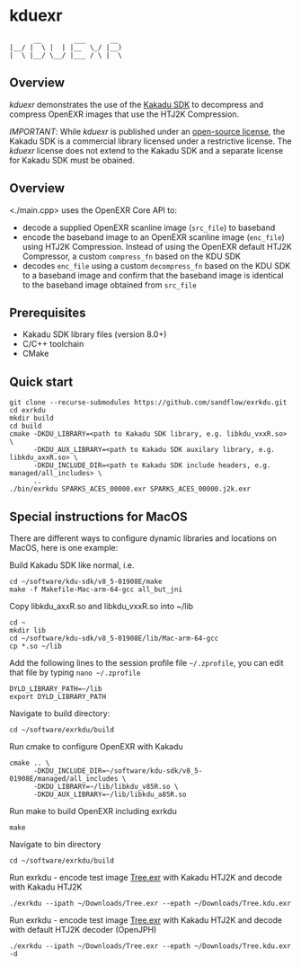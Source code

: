 # kduexr

          __        ___      __ 
    |__/ |  \ |  | |__  \_/ |__)
    |  \ |__/ \__/ |___ / \ |  \

## Overview

_kduexr_ demonstrates the use of the [Kakadu SDK](https://kakadusoftware.com/)
to decompress and compress OpenEXR images that use the HTJ2K Compression.

_IMPORTANT_: While _kduexr_ is published under an [open-source
license](./LICENSE.txt), the Kakadu SDK is a commercial library licensed under a
restrictive license. The _kduexr_ license does not extend to the Kakadu SDK and a
separate license for Kakadu SDK must be obained.

## Overview

<./main.cpp> uses the OpenEXR Core API to:

- decode a supplied OpenEXR scanline image (`src_file`) to baseband
- encode the baseband image to an OpenEXR scanline image (`enc_file`) using HTJ2K
  Compression. Instead of using the OpenEXR default HTJ2K Compressor, a custom
  `compress_fn` based on the KDU SDK
- decodes `enc_file` using a custom `decompress_fn` based on the KDU SDK to a
  baseband image and confirm that the baseband image is identical to the
  baseband image obtained from `src_file`

## Prerequisites

* Kakadu SDK library files (version 8.0+)
* C/C++ toolchain
* CMake

## Quick start

    git clone --recurse-submodules https://github.com/sandflow/exrkdu.git
    cd exrkdu
    mkdir build
    cd build
    cmake -DKDU_LIBRARY=<path to Kakadu SDK library, e.g. libkdu_vxxR.so> \
          -DKDU_AUX_LIBRARY=<path to Kakadu SDK auxilary library, e.g. libkdu_axxR.so> \
          -DKDU_INCLUDE_DIR=<path to Kakadu SDK include headers, e.g. managed/all_includes> \
          ..
    ./bin/exrkdu SPARKS_ACES_00000.exr SPARKS_ACES_00000.j2k.exr

## Special instructions for MacOS

There are different ways to configure dynamic libraries and locations on MacOS, here is one example:

Build Kakadu SDK like normal, i.e.

    cd ~/software/kdu-sdk/v8_5-01908E/make
    make -f Makefile-Mac-arm-64-gcc all_but_jni

Copy  libkdu_axxR.so and libkdu_vxxR.so into ~/lib

    cd ~
    mkdir lib
    cd ~/software/kdu-sdk/v8_5-01908E/lib/Mac-arm-64-gcc
    cp *.so ~/lib

Add the following lines to the session profile file `~/.zprofile`, you can edit that file by typing `nano ~/.zprofile`

    DYLD_LIBRARY_PATH=~/lib
    export DYLD_LIBRARY_PATH

Navigate to build directory:

    cd ~/software/exrkdu/build

Run cmake to configure OpenEXR with Kakadu

    cmake .. \
          -DKDU_INCLUDE_DIR=~/software/kdu-sdk/v8_5-01908E/managed/all_includes \
          -DKDU_LIBRARY=~/lib/libkdu_v85R.so \
          -DKDU_AUX_LIBRARY=~/lib/libkdu_a85R.so

Run make to build OpenEXR including exrkdu

    make

Navigate to bin directory

    cd ~/software/exrkdu/build

Run exrkdu - encode test image [Tree.exr](https://openexr.com/en/latest/test_images/ScanLines/Tree.html) with Kakadu HTJ2K and decode with Kakadu HTJ2K

    ./exrkdu --ipath ~/Downloads/Tree.exr --epath ~/Downloads/Tree.kdu.exr

Run exrkdu - encode test image [Tree.exr](https://openexr.com/en/latest/test_images/ScanLines/Tree.html) with Kakadu HTJ2K and decode with default HTJ2K decoder (OpenJPH)

    ./exrkdu --ipath ~/Downloads/Tree.exr --epath ~/Downloads/Tree.kdu.exr -d

